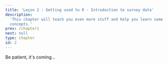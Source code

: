 ```yaml
---
title: 'Leçon 2 : Getting used to R - Introduction to survey data'
description:
  'This chapter will teach you even more stuff and help you learn some new
  concepts.'
prev: /chapter1
next: null
type: chapter
id: 2
---
```


Be patient, it's coming...